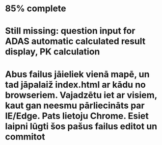 # 85% complete
# Still missing: question input for ADAS automatic calculated result display, PK calculation 
# Abus failus jāieliek vienā mapē, un tad jāpalaiž index.html ar kādu no browseriem. Vajadzētu iet ar visiem, kaut gan neesmu pārliecināts par IE/Edge. Pats lietoju Chrome. Esiet laipni lūgti šos pašus failus editot un commitot
